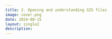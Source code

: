 ```yaml
---
title: 2. Opening and understanding GIS files
image: cover.png
date: 2024-08-15
layout: single2
description: 
---
```


